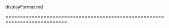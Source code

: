 <!--**
/*-------------------------------------------
    Auto-generated file. Do not modify.
-------------------------------------------

**-->
<!--merge--><!--/merge-->
<!--dep-->displayFormat.md<!--/dep-->
===========================================================================
